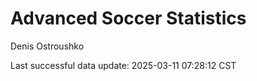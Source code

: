 # Advanced Soccer Statistics
Denis Ostroushko

<!-- gfm -->

Last successful data update: 2025-03-11 07:28:12 CST
